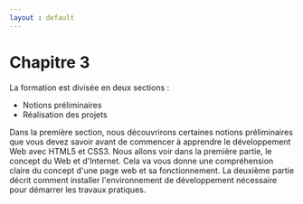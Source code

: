 ```yaml
---
layout : default
---
```


# Chapitre 3

La formation est divisée en deux sections : 
- Notions préliminaires 
- Réalisation des projets

Dans la première section, nous découvrirons certaines notions préliminaires que vous devez savoir avant de commencer à apprendre le développement Web avec HTML5 et CSS3. Nous allons voir dans la première partie,  le concept du Web et d'Internet. Cela va vous donne une compréhension claire du concept d'une page web et sa fonctionnement. La deuxième partie décrit comment installer l'environnement de développement nécessaire pour démarrer les travaux pratiques.